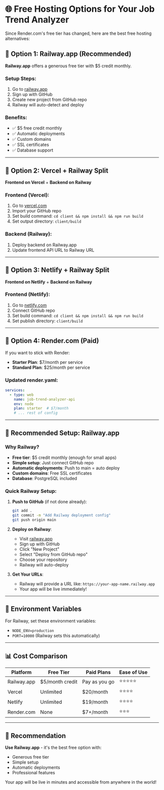# 🌐 Free Hosting Options for Your Job Trend Analyzer

Since Render.com's free tier has changed, here are the best free hosting alternatives:

## 🚀 Option 1: Railway.app (Recommended)

**Railway.app** offers a generous free tier with $5 credit monthly.

### Setup Steps:
1. Go to [railway.app](https://railway.app)
2. Sign up with GitHub
3. Create new project from GitHub repo
4. Railway will auto-detect and deploy

### Benefits:
- ✅ $5 free credit monthly
- ✅ Automatic deployments
- ✅ Custom domains
- ✅ SSL certificates
- ✅ Database support

---

## 🚀 Option 2: Vercel + Railway Split

**Frontend on Vercel** + **Backend on Railway**

### Frontend (Vercel):
1. Go to [vercel.com](https://vercel.com)
2. Import your GitHub repo
3. Set build command: `cd client && npm install && npm run build`
4. Set output directory: `client/build`

### Backend (Railway):
1. Deploy backend on Railway.app
2. Update frontend API URL to Railway URL

---

## 🚀 Option 3: Netlify + Railway Split

**Frontend on Netlify** + **Backend on Railway**

### Frontend (Netlify):
1. Go to [netlify.com](https://netlify.com)
2. Connect GitHub repo
3. Set build command: `cd client && npm install && npm run build`
4. Set publish directory: `client/build`

---

## 🚀 Option 4: Render.com (Paid)

If you want to stick with Render:
- **Starter Plan**: $7/month per service
- **Standard Plan**: $25/month per service

### Updated render.yaml:
```yaml
services:
  - type: web
    name: job-trend-analyzer-api
    env: node
    plan: starter  # $7/month
    # ... rest of config
```

---

## 🎯 Recommended Setup: Railway.app

### Why Railway?
- **Free tier**: $5 credit monthly (enough for small apps)
- **Simple setup**: Just connect GitHub repo
- **Automatic deployments**: Push to main = auto deploy
- **Custom domains**: Free SSL certificates
- **Database**: PostgreSQL included

### Quick Railway Setup:
1. **Push to GitHub** (if not done already):
   ```bash
   git add .
   git commit -m "Add Railway deployment config"
   git push origin main
   ```

2. **Deploy on Railway**:
   - Visit [railway.app](https://railway.app)
   - Sign up with GitHub
   - Click "New Project"
   - Select "Deploy from GitHub repo"
   - Choose your repository
   - Railway will auto-deploy

3. **Get Your URLs**:
   - Railway will provide a URL like: `https://your-app-name.railway.app`
   - Your app will be live immediately!

---

## 🔧 Environment Variables

For Railway, set these environment variables:
- `NODE_ENV=production`
- `PORT=10000` (Railway sets this automatically)

---

## 📊 Cost Comparison

| Platform | Free Tier | Paid Plans | Ease of Use |
|----------|-----------|------------|-------------|
| Railway.app | $5/month credit | Pay as you go | ⭐⭐⭐⭐⭐ |
| Vercel | Unlimited | $20/month | ⭐⭐⭐⭐ |
| Netlify | Unlimited | $19/month | ⭐⭐⭐⭐ |
| Render.com | None | $7+/month | ⭐⭐⭐ |

---

## 🎉 Recommendation

**Use Railway.app** - it's the best free option with:
- Generous free tier
- Simple setup
- Automatic deployments
- Professional features

Your app will be live in minutes and accessible from anywhere in the world!
